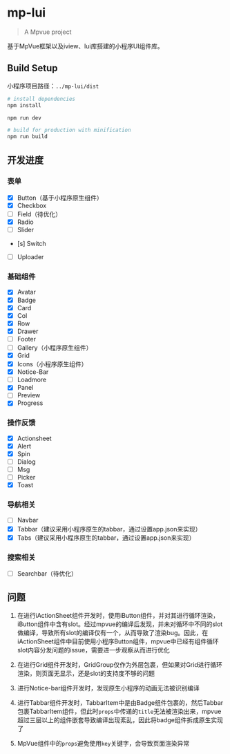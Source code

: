 # mp-lui

> A Mpvue project

基于MpVue框架以及iview、lui库搭建的小程序UI组件库。



## Build Setup

小程序项目路径：`../mp-lui/dist`

``` bash
# install dependencies
npm install

npm run dev

# build for production with minification
npm run build
```

## 开发进度

### 表单
- [x] Button（基于小程序原生组件）
- [x] Checkbox
- [ ] Field（待优化）
- [x] Radio
- [ ] Slider
- [s] Switch
- [ ] Uploader

### 基础组件
- [x] Avatar
- [x] Badge
- [x] Card
- [x] Col
- [x] Row
- [x] Drawer
- [ ] Footer
- [ ] Gallery（小程序原生组件）
- [x] Grid
- [x] Icons（小程序原生组件）
- [x] Notice-Bar
- [ ] Loadmore
- [x] Panel
- [ ] Preview
- [x] Progress

### 操作反馈
- [x] Actionsheet
- [x] Alert
- [x] Spin
- [ ] Dialog
- [ ] Msg
- [ ] Picker
- [x] Toast

### 导航相关
- [ ] Navbar
- [x] Tabbar（建议采用小程序原生的tabbar，通过设置app.json来实现）
- [x] Tabs（建议采用小程序原生的tabbar，通过设置app.json来实现）

### 搜索相关
- [ ] Searchbar（待优化）



## 问题

1. 在进行iActionSheet组件开发时，使用iButton组件，并对其进行循环渲染，iButton组件中含有slot。经过mpvue的编译后发现，并未对循环中不同的slot做编译，导致所有slot的编译仅有一个，从而导致了渲染bug。因此，在iActionSheet组件中目前使用小程序Button组件，mpvue中已经有组件循环 slot内容分发问题的issue，需要进一步观察从而进行优化

2. 在进行Grid组件开发时，GridGroup仅作为外层包裹，但如果对Grid进行循环渲染，则页面无显示，还是slot的支持度不够的问题

3. 进行Notice-bar组件开发时，发现原生小程序的动画无法被识别编译

4. 进行Tabbar组件开发时，TabbarItem中是由Badge组件包裹的，然后Tabbar包裹TabbarItem组件，但此时`props`中传递的`title`无法被渲染出来，mpvue超过三层以上的组件嵌套导致编译出现紊乱，因此将badge组件拆成原生实现了

5. MpVue组件中的`props`避免使用`key`关键字，会导致页面渲染异常